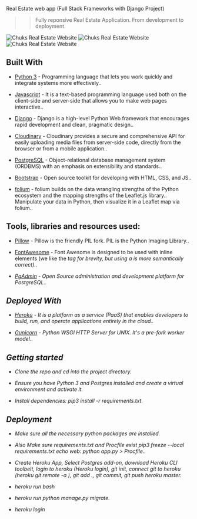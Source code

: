 Real Estate web app (Full Stack Frameworks with Django Project)

> > Fully reponsive Real Estate Application. From development to deployment.

<img src="https://res.cloudinary.com/chuksmbanaso/image/upload/v1638102793/media/Real_Estate/Screenshot_26_rw1nt0.png" title="Real Estate Django" alt="Chuks Real Estate Website">

<img src="https://res.cloudinary.com/chuksmbanaso/image/upload/v1638103160/media/Real_Estate/Screenshot_28_v8cf15.png" title="Real Estate Django" alt="Chuks Real Estate Website">

<img src="https://res.cloudinary.com/chuksmbanaso/image/upload/v1638102784/media/Real_Estate/Screenshot_27_rddd23.png" title="Map" alt="Chuks Real Estate Website">

## Built With

- [Python 3](https://www.python.org/) - Programming language that lets you work quickly and integrate systems more effectively..

- [Javascript](https://www.javascript.com) - It is a text-based programming language used both on the client-side and server-side that allows you to make web pages interactive..

- [Django](https://www.djangoproject.com/) - Django is a high-level Python Web framework that encourages rapid development and clean, pragmatic design..

- [Cloudinary](https://cloudinary.com/) - Cloudinary provides a secure and comprehensive API for easily uploading media files from server-side code, directly from the browser or from a mobile application..

- [PostgreSQL](https://www.postgresql.org/) - Object-relational database management system (ORDBMS) with an emphasis on extensibility and standards..

- [Bootstrap](https://getbootstrap.com/) - Open source toolkit for developing with HTML, CSS, and JS..

- [folium](https://pypi.org/project/folium/) - folium builds on the data wrangling strengths of the Python ecosystem and the mapping strengths of the Leaflet.js library.. Manipulate your data in Python, then visualize it in a Leaflet map via folium..


## Tools, libraries and resources used:

- [Pillow](https://pillow.readthedocs.io/en/5.3.x/) - Pillow is the friendly PIL fork. PIL is the Python Imaging Library..

- [FontAwesome](https://fontawesome.com/) -  Font Awesome is designed to be used with inline elements (we like the <i> tag for brevity, but using a <span> is more semantically correct)..

- [PgAdmin](https://www.pgadmin.org/) - Open Source administration and development platform for PostgreSQL..

## Deployed With

- [Heroku](https://www.heroku.com/) - It is a platform as a service (PaaS) that enables developers to build, run, and operate applications entirely in the cloud..

- [Gunicorn](https://gunicorn.org/) - Python WSGI HTTP Server for UNIX. It's a pre-fork worker model..

## Getting started

- Clone the repo and cd into the project directory.

- Ensure you have Python 3 and Postgres installed and create a virtual environment and activate it.

- Install dependencies: pip3 install -r requirements.txt.

## Deployment

- Make sure all the necessary python packages are installed.

- Also Make sure requirements.txt and Procfile exist pip3 freeze --local requirements.txt echo web: python app.py > Procfile..

- Create Heroku App, Select Postgres add-on, download Heroku CLI toolbelt, login to heroku (Heroku login), git init, connect git to heroku (heroku git remote -a ), git add ., git commit, git push heroku master.

- heroku run bash

- heroku run python manage.py migrate.

- heroku login
